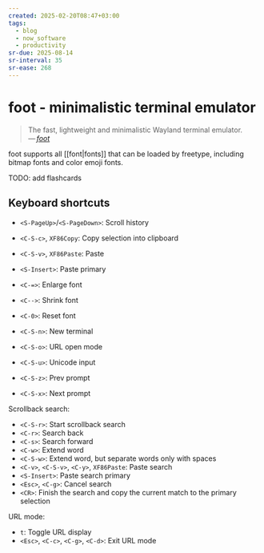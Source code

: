 ```yaml
---
created: 2025-02-20T08:47+03:00
tags:
  - blog
  - now_software
  - productivity
sr-due: 2025-08-14
sr-interval: 35
sr-ease: 268
---
```


# foot - minimalistic terminal emulator

> The fast, lightweight and minimalistic Wayland terminal emulator.\
> — <cite>[foot](https://codeberg.org/dnkl/foot)</cite>

foot supports all [[font|fonts]] that can be loaded by freetype, including bitmap fonts and color emoji fonts.

TODO: add flashcards

## Keyboard shortcuts

- `<S-PageUp>`/`<S-PageDown>`: Scroll history
- `<C-S-c>`, `XF86Copy`: Copy selection into clipboard
- `<C-S-v>`, `XF86Paste`: Paste
- `<S-Insert>`: Paste primary
- `<C-=>`: Enlarge font
- `<C-->`: Shrink font
- `<C-0>`: Reset font
- `<C-S-n>`: New terminal

- `<C-S-o>`: URL open mode
- `<C-S-u>`: Unicode input
- `<C-S-z>`: Prev prompt
- `<C-S-x>`: Next prompt

Scrollback search:

- `<C-S-r>`: Start scrollback search
- `<C-r>`: Search back
- `<C-s>`: Search forward
- `<C-w>`: Extend word
- `<C-S-w>`: Extend word, but separate words only with spaces
- `<C-v>`, `<C-S-v>`, `<C-y>`, `XF86Paste`: Paste search
- `<S-Insert>`: Paste search primary
- `<Esc>`, `<C-g>`: Cancel search
- `<CR>`: Finish the search and copy the current match to the primary selection

URL mode:

- `t`: Toggle URL display
- `<Esc>`, `<C-c>`, `<C-g>`, `<C-d>`: Exit URL mode
